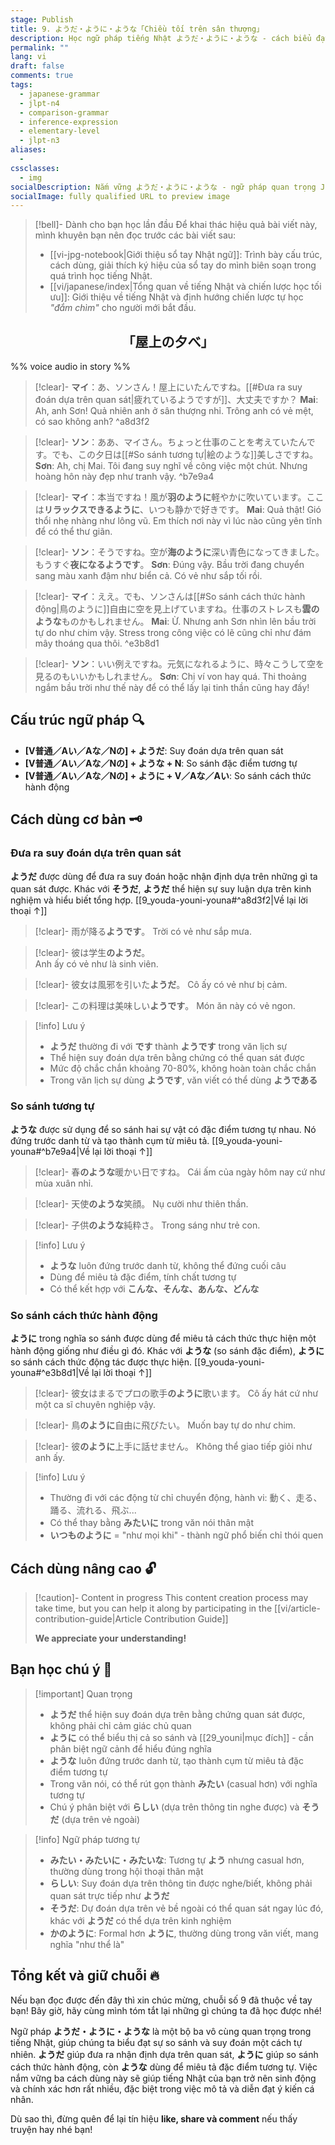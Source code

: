```yaml
---
stage: Publish
title: 9. ようだ・ように・ような「Chiều tối trên sân thượng」
description: Học ngữ pháp tiếng Nhật ようだ・ように・ような - cách biểu đạt suy đoán, so sánh. Hướng dẫn chi tiết với ví dụ thực tế cho JLPT N4-N3.
permalink: ""
lang: vi
draft: false
comments: true
tags:
  - japanese-grammar
  - jlpt-n4
  - comparison-grammar
  - inference-expression
  - elementary-level
  - jlpt-n3
aliases:
  - 
cssclasses:
  - img
socialDescription: Nắm vững ようだ・ように・ような - ngữ pháp quan trọng JLPT N4-N3 giúp diễn đạt suy đoán và so sánh tự nhiên.
socialImage: fully qualified URL to preview image
---
```


> [!bell]- Dành cho bạn học lần đầu
> Để khai thác hiệu quả bài viết này, mình khuyên bạn nên đọc trước các bài viết sau:
> - [[vi-jpg-notebook|Giới thiệu sổ tay Nhật ngữ]]: Trình bày cấu trúc, cách dùng, giải thích ký hiệu của sổ tay do mình biên soạn trong quá trình học tiếng Nhật.   
> - [[vi/japanese/index|Tổng quan về tiếng Nhật và chiến lược học tối ưu]]: Giới thiệu về tiếng Nhật và định hướng chiến lược tự học *"đắm chìm"* cho người mới bắt đầu.

<h2 style="text-align:center">「屋上の夕べ」</h2>

%% voice audio in story %%

> [!clear]- **マイ**：あ、ソンさん！屋上にいたんですね。[[#Đưa ra suy đoán dựa trên quan sát|疲れているようですが]]、大丈夫ですか？
> **Mai**: Ah, anh Sơn! Quả nhiên anh ở sân thượng nhỉ. Trông anh có vẻ mệt, có sao không anh?
^a8d3f2

> [!clear]- **ソン**：ああ、マイさん。ちょっと仕事のことを考えていたんです。でも、この夕日は[[#So sánh tương tự|絵のような]]美しさですね。
> **Sơn**: Ah, chị Mai. Tôi đang suy nghĩ về công việc một chút. Nhưng hoàng hôn này đẹp như tranh vậy.
^b7e9a4

> [!clear]- **マイ**：本当ですね！風が**羽のように**軽やかに吹いています。ここは**リラックスできるように**、いつも静かで好きです。
> **Mai**: Quả thật! Gió thổi nhẹ nhàng như lông vũ. Em thích nơi này vì lúc nào cũng yên tĩnh để có thể thư giãn.

> [!clear]- **ソン**：そうですね。空が**海のように**深い青色になってきました。もうすぐ**夜になるようです**。
> **Sơn**: Đúng vậy. Bầu trời đang chuyển sang màu xanh đậm như biển cả. Có vẻ như sắp tối rồi.

> [!clear]- **マイ**：ええ。でも、ソンさんは[[#So sánh cách thức hành động|鳥のように]]自由に空を見上げていますね。仕事のストレスも**雲のような**ものかもしれません。
> **Mai**: Ừ. Nhưng anh Sơn nhìn lên bầu trời tự do như chim vậy. Stress trong công việc có lẽ cũng chỉ như đám mây thoáng qua thôi.
^e3b8d1

> [!clear]- **ソン**：いい例えですね。元気になれるように、時々こうして空を見るのもいいかもしれません。
> **Sơn**: Chị ví von hay quá. Thi thoảng ngắm bầu trời như thế này để có thể lấy lại tinh thần cũng hay đấy!

## Cấu trúc ngữ pháp 🔍
- **[V普通／Aい／Aな／Nの] + ようだ**: Suy đoán dựa trên quan sát
- **[V普通／Aい／Aな／Nの] + ような + N**: So sánh đặc điểm tương tự
- **[V普通／Aい／Aな／Nの] + ように + V／Aな／Aい**: So sánh cách thức hành động

## Cách dùng cơ bản 🗝️

### Đưa ra suy đoán dựa trên quan sát
**ようだ** được dùng để đưa ra suy đoán hoặc nhận định dựa trên những gì ta quan sát được. Khác với **そうだ**, **ようだ** thể hiện sự suy luận dựa trên kinh nghiệm và hiểu biết tổng hợp. [[9_youda-youni-youna#^a8d3f2|Về lại lời thoại ↑]]

> [!clear]- 雨が降る**ようです**。
> Trời có vẻ như sắp mưa.

> [!clear]- 彼は学生**のようだ**。  
> Anh ấy có vẻ như là sinh viên.

> [!clear]- 彼女は風邪を引いた**ようだ**。
> Cô ấy có vẻ như bị cảm.

> [!clear]- この料理は美味しい**ようです**。
> Món ăn này có vẻ ngon.

> [!info] Lưu ý
> - **ようだ** thường đi với **です** thành **ようです** trong văn lịch sự
> - Thể hiện suy đoán dựa trên bằng chứng có thể quan sát được
> - Mức độ chắc chắn khoảng 70-80%, không hoàn toàn chắc chắn
> - Trong văn lịch sự dùng **ようです**, văn viết có thể dùng **ようである**

### So sánh tương tự
**ような** được sử dụng để so sánh hai sự vật có đặc điểm tương tự nhau. Nó đứng trước danh từ và tạo thành cụm từ miêu tả. [[9_youda-youni-youna#^b7e9a4|Về lại lời thoại ↑]]

> [!clear]- 春**のような**暖かい日ですね。
> Cái ấm của ngày hôm nay cứ như mùa xuân nhỉ.

> [!clear]- 天使**のような**笑顔。
> Nụ cười như thiên thần.

> [!clear]- 子供**のような**純粋さ。
> Trong sáng như trẻ con.

> [!info] Lưu ý
> - **ような** luôn đứng trước danh từ, không thể đứng cuối câu
> - Dùng để miêu tả đặc điểm, tính chất tương tự
> - Có thể kết hợp với **こんな、そんな、あんな、どんな**

### So sánh cách thức hành động
**ように** trong nghĩa so sánh được dùng để miêu tả cách thức thực hiện một hành động giống như điều gì đó. Khác với **ような** (so sánh đặc điểm), **ように** so sánh cách thức động tác được thực hiện. [[9_youda-youni-youna#^e3b8d1|Về lại lời thoại ↑]]

> [!clear]- 彼女はまるでプロの歌手**のように**歌います。
> Cô ấy hát cứ như một ca sĩ chuyên nghiệp vậy.

> [!clear]- 鳥**のように**自由に飛びたい。
> Muốn bay tự do như chim.

> [!clear]- 彼**のように**上手に話せません。
> Không thể giao tiếp giỏi như anh ấy.

> [!info] Lưu ý
> - Thường đi với các động từ chỉ chuyển động, hành vi: 動く、走る、踊る、流れる、飛ぶ...
> - Có thể thay bằng **みたいに** trong văn nói thân mật
> - **いつものように** = "như mọi khi" - thành ngữ phổ biến chỉ thói quen

## Cách dùng nâng cao 🔓

> [!caution]- Content in progress
> This content creation process may take time, but you can help it along by participating in the [[vi/article-contribution-guide|Article Contribution Guide]]
>
> **We appreciate your understanding!**

## Bạn học chú ý 👀

> [!important] Quan trọng
> - **ようだ** thể hiện suy đoán dựa trên bằng chứng quan sát được, không phải chỉ cảm giác chủ quan
> - **ように** có thể biểu thị cả so sánh và [[29_youni|mục đích]] - cần phân biệt ngữ cảnh để hiểu đúng nghĩa
> - **ような** luôn đứng trước danh từ, tạo thành cụm từ miêu tả đặc điểm tương tự
> - Trong văn nói, có thể rút gọn thành **みたい** (casual hơn) với nghĩa tương tự
> - Chú ý phân biệt với **らしい** (dựa trên thông tin nghe được) và **そうだ** (dựa trên vẻ ngoài)

> [!info] Ngữ pháp tương tự
> - **みたい・みたいに・みたいな**: Tương tự **よう** nhưng casual hơn, thường dùng trong hội thoại thân mật
> - **らしい**: Suy đoán dựa trên thông tin được nghe/biết, không phải quan sát trực tiếp như **ようだ**
> - **そうだ**: Dự đoán dựa trên vẻ bề ngoài có thể quan sát ngay lúc đó, khác với **ようだ** có thể dựa trên kinh nghiệm
> - **かのように**: Formal hơn **ように**, thường dùng trong văn viết, mang nghĩa "như thể là"

## Tổng kết và giữ chuỗi 🔥
Nếu bạn đọc được đến đây thì xin chúc mừng, chuỗi số 9 đã thuộc về tay bạn! Bây giờ, hãy cùng mình tóm tắt lại những gì chúng ta đã học được nhé!

Ngữ pháp **ようだ・ように・ような** là một bộ ba vô cùng quan trọng trong tiếng Nhật, giúp chúng ta biểu đạt sự so sánh và suy đoán một cách tự nhiên. **ようだ** giúp đưa ra nhận định dựa trên quan sát, **ように** giúp so sánh cách thức hành động, còn **ような** dùng để miêu tả đặc điểm tương tự. Việc nắm vững ba cách dùng này sẽ giúp tiếng Nhật của bạn trở nên sinh động và chính xác hơn rất nhiều, đặc biệt trong việc mô tả và diễn đạt ý kiến cá nhân.

Dù sao thì, đừng quên để lại tín hiệu **like, share và comment** nếu thấy truyện hay nhé bạn!
